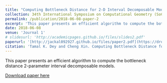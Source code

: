```yaml
---
title: "Computing Bottleneck Distance for 2-D Interval Decomposable Modules"
collection: 34th International Symposium on Computational Geometry (SoCG 2018)
permalink: /publication/2018-06-08-paper-2
excerpt: 'This paper presents an efficient algorithm to compute the bottleneck distance 2-parameter interval decomposable models.'
date: 2018-06-08
venue: 'Journal 1'
# slidesurl: 'http://academicpages.github.io/files/slides2.pdf'
paperurl: '[http://jackal092927.github.io/files/paper2.pdf](https://drops.dagstuhl.de/storage/00lipics/lipics-vol099-socg2018/LIPIcs.SoCG.2018.32/LIPIcs.SoCG.2018.32.pdf)'
citation: 'Tamal K. Dey and Cheng Xin. Computing Bottleneck Distance for 2-D Interval Decomposable Modules. In 34th International Symposium on Computational Geometry (SoCG 2018). Leibniz International Proceedings in Informatics (LIPIcs), Volume 99, pp. 32:1-32:15, Schloss Dagstuhl – Leibniz-Zentrum für Informatik (2018) https://doi.org/10.4230/LIPIcs.SoCG.2018.32'
---
```


This paper presents an efficient algorithm to compute the bottleneck distance 2-parameter interval decomposable models.

[Download paper here]([http://jackal092927.github.io/files/paper2.pdf](https://drops.dagstuhl.de/storage/00lipics/lipics-vol099-socg2018/LIPIcs.SoCG.2018.32/LIPIcs.SoCG.2018.32.pdf))

<!-- Recommended citation: Tamal K. Dey and Cheng Xin. Computing Bottleneck Distance for 2-D Interval Decomposable Modules. In 34th International Symposium on Computational Geometry (SoCG 2018). Leibniz International Proceedings in Informatics (LIPIcs), Volume 99, pp. 32:1-32:15, Schloss Dagstuhl – Leibniz-Zentrum für Informatik (2018) https://doi.org/10.4230/LIPIcs.SoCG.2018.32 -->